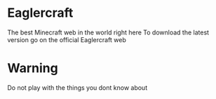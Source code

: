 # Eaglercraft
The best Minecraft web in the world right here
To download the latest version go on the official Eaglercraft web
# Warning
Do not play with the things you dont know about
